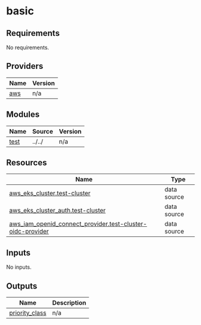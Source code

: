 # basic

<!-- BEGINNING OF PRE-COMMIT-TERRAFORM DOCS HOOK -->
## Requirements

No requirements.

## Providers

| Name | Version |
|------|---------|
| <a name="provider_aws"></a> [aws](#provider\_aws) | n/a |

## Modules

| Name | Source | Version |
|------|--------|---------|
| <a name="module_test"></a> [test](#module\_test) | ../../ | n/a |

## Resources

| Name | Type |
|------|------|
| [aws_eks_cluster.test-cluster](https://registry.terraform.io/providers/hashicorp/aws/latest/docs/data-sources/eks_cluster) | data source |
| [aws_eks_cluster_auth.test-cluster](https://registry.terraform.io/providers/hashicorp/aws/latest/docs/data-sources/eks_cluster_auth) | data source |
| [aws_iam_openid_connect_provider.test-cluster-oidc-provider](https://registry.terraform.io/providers/hashicorp/aws/latest/docs/data-sources/iam_openid_connect_provider) | data source |

## Inputs

No inputs.

## Outputs

| Name | Description |
|------|-------------|
| <a name="output_priority_class"></a> [priority\_class](#output\_priority\_class) | n/a |
<!-- END OF PRE-COMMIT-TERRAFORM DOCS HOOK -->
